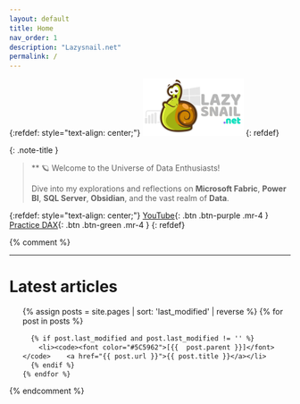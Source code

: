 ```yaml
---
layout: default
title: Home
nav_order: 1
description: "Lazysnail.net"
permalink: /
---
```


{:refdef: style="text-align: center;"}
![Lazysnail](assets/logo_lazysnail.png)
{: refdef}

{: .note-title }
>** 🪐 Welcome to the Universe of Data Enthusiasts!
>
> Dive into my explorations and reflections on **Microsoft Fabric**, **Power BI**, **SQL Server**, **Obsidian**, and the vast realm of **Data**.

{:refdef: style="text-align: center;"}
  [YouTube](docs/Youtube){: .btn .btn-purple .mr-4  } 
  [Practice DAX](./en/lazydax-a-power-bi-file-for-your-presentation-discoveries-or-learn-dax){: .btn .btn-green .mr-4  }
{: refdef}


{% comment %}

---
# Latest articles

<ul>
    {% assign posts = site.pages | sort: 'last_modified' | reverse %}
    {% for post in posts %}

      {% if post.last_modified and post.last_modified != '' %}
        <li><code><font color="#5C5962">[{{  post.parent }}]</font></code>    <a href="{{ post.url }}">{{ post.title }}</a></li>
      {% endif %}
    {% endfor %}
</ul>


{% endcomment %}

